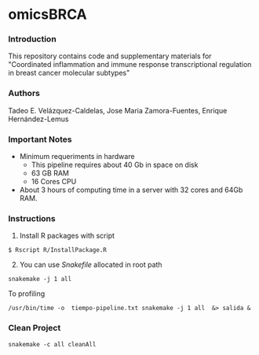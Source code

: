 # omicsBRCA

### Introduction

This repository contains code and supplementary materials for "Coordinated inflammation and immune
response transcriptional regulation in breast cancer molecular subtypes"

### Authors
Tadeo E. Velázquez-Caldelas, Jose Maria Zamora-Fuentes, Enrique Hernández-Lemus

### Important Notes

- Minimum requeriments in hardware
	- This pipeline requires about 40 Gb in space on disk
	- 63 GB RAM
	- 16 Cores CPU
- About 3 hours of computing time in a server with 32 cores and 64Gb RAM. 

### Instructions

1. Install R packages with script

```
$ Rscript R/InstallPackage.R
```

2. You can use *Snakefile* allocated in root path

```
snakemake -j 1 all
```

To profiling

```
/usr/bin/time -o  tiempo-pipeline.txt snakemake -j 1 all  &> salida &
```


### Clean Project
```
snakemake -c all cleanAll
```
